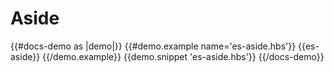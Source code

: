 # Aside

{{#docs-demo as |demo|}}
  {{#demo.example name='es-aside.hbs'}}
    {{es-aside}}
  {{/demo.example}}
  {{demo.snippet 'es-aside.hbs'}}
{{/docs-demo}}
